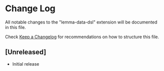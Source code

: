 # Change Log

All notable changes to the "lemma-data-dsl" extension will be documented in this file.

Check [Keep a Changelog](http://keepachangelog.com/) for recommendations on how to structure this file.

## [Unreleased]

- Initial release
